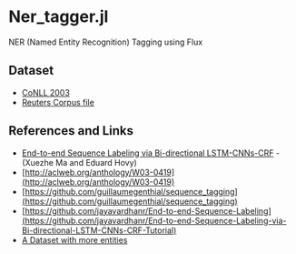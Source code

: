 # Ner_tagger.jl
NER (Named Entity Recognition) Tagging using Flux

## Dataset
- [CoNLL 2003](https://www.clips.uantwerpen.be/conll2003/ner/)
- [Reuters Corpus file](https://worksheets.codalab.org/bundles/0x1555644dcd6e42df8220676cb4d2b819/)

## References and Links
- [End-to-end Sequence Labeling via Bi-directional LSTM-CNNs-CRF](https://arxiv.org/abs/1603.01354) - (Xuezhe Ma and Eduard Hovy)
- [http://aclweb.org/anthology/W03-0419](http://aclweb.org/anthology/W03-0419)
- [https://github.com/guillaumegenthial/sequence_tagging](https://github.com/guillaumegenthial/sequence_tagging)
- [https://github.com/jayavardhanr/End-to-end-Sequence-Labeling](https://github.com/jayavardhanr/End-to-end-Sequence-Labeling-via-Bi-directional-LSTM-CNNs-CRF-Tutorial)
- [A Dataset with more entities](https://noisy-text.github.io/2017/emerging-rare-entities.html)
